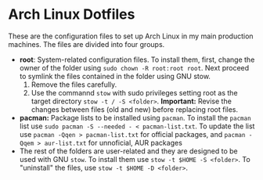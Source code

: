 # Arch Linux Dotfiles

These are the configuration files to set up Arch Linux in my main production machines. The files are divided into four groups. 
- **root**: System-related configuration files. To install them, first, change the owner of the folder using `sudo chown -R root:root root`. Next proceed to symlink the files contained in the folder using GNU stow. 
  1. Remove the files carefully.
  1. Use the commannd  `stow` with sudo privileges setting root as the target directory `stow -t / -S <folder>`. **Important:** Revise the changes between files (old and new) before replacing root files. 
- **pacman:** Package lists to be installed using `pacman`. To install the `pacman` list use `sudo pacman -S --needed - < pacman-list.txt`. To update the list use
	`pacman -Qqen > pacman-list.txt`
	for official packages, and
	`pacman -Qqem > aur-list.txt`
	for unnoficial, AUR packages
- The rest of the folders are user-related and they are designed to be used with GNU `stow`. To install them use `stow -t $HOME -S <folder>`. To "uninstall" the files, use `stow -t $HOME -D <folder>`.
